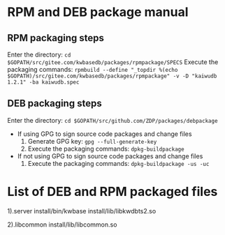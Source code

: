 # RPM and DEB package manual
## RPM packaging steps
Enter the directory:
```cd $GOPATH/src/gitee.com/kwbasedb/packages/rpmpackage/SPECS```
Execute the packaging commands:
```rpmbuild --define "_topdir %(echo $GOPATH)/src/gitee.com/kwbasedb/packages/rpmpackage" -v -D "kaiwudb 1.2.1" -ba kaiwudb.spec```

## DEB packaging steps
Enter the directory:
```cd $GOPATH/src/github.com/ZDP/packages/debpackage```
- If using GPG to sign source code packages and change files
    1. Generate GPG key:
    ```gpg --full-generate-key```
    2. Execute the packaging commands:
    ```dpkg-buildpackage```
- If not using GPG to sign source code packages and change files
    1. Execute the packaging commands:
    ```dpkg-buildpackage -us -uc```

# List of DEB and RPM packaged files
1).server
install/bin/kwbase
install/lib/libkwdbts2.so

2).libcommon
install/lib/libcommon.so
